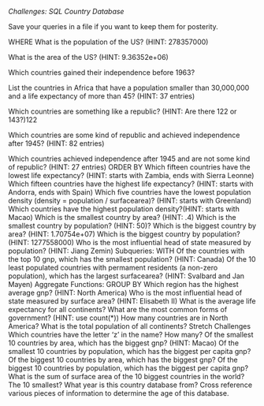 *Challenges: SQL Country Database*

Save your queries in a file if you want to keep them for posterity.

WHERE
What is the population of the US? (HINT: 278357000)
<!-- SELECT code, name, population
FROM country
where code = 'USA' -->
What is the area of the US? (HINT: 9.36352e+06)
<!-- SELECT code, name, surfacearea
FROM country
where code = 'USA' -->
Which countries gained their independence before 1963?
<!-- SELECT code, name, indepyear
FROM country
WHERE indepyear< 1963
ORDER BY indepyear -->

List the countries in Africa that have a population smaller than 30,000,000 and a life expectancy of more than 45? (HINT: 37 entries)
<!-- SELECT code, name, population, lifeexpectancy, region
FROM country
WHERE population < 30000000 
and lifeexpectancy > 45
and continent= 'Africa' -->

Which countries are something like a republic? (HINT: Are there 122 or 143?)122
<!-- SELECT code, name, governmentform
FROM country
WHERE governmentform
in ('Republic') -->

Which countries are some kind of republic and achieved independence after 1945? (HINT: 82 entries)
<!-- SELECT code, name, governmentform, indepyear
FROM country
WHERE governmentform
in ('Republic')
and indepyear > 1945
ORDER BY indepyear -->

Which countries achieved independence after 1945 and are not some kind of republic? (HINT: 27 entries)
ORDER BY
Which fifteen countries have the lowest life expectancy? (HINT: starts with Zambia, ends with Sierra Leonne)
Which fifteen countries have the highest life expectancy? (HINT: starts with Andorra, ends with Spain)
Which five countries have the lowest population density (density = population / surfacearea)? (HINT: starts with Greenland)
Which countries have the highest population density?(HINT: starts with Macao)
Which is the smallest country by area? (HINT: .4)
Which is the smallest country by population? (HINT: 50)?
Which is the biggest country by area? (HINT: 1.70754e+07)
Which is the biggest country by population? (HINT: 1277558000)
Who is the most influential head of state measured by population? (HINT: Jiang Zemin)
Subqueries: WITH
Of the countries with the top 10 gnp, which has the smallest population? (HINT: Canada)
Of the 10 least populated countries with permament residents (a non-zero population), which has the largest surfacearea? (HINT: Svalbard and Jan Mayen)
Aggregate Functions: GROUP BY
Which region has the highest average gnp? (HINT: North America)
Who is the most influential head of state measured by surface area? (HINT: Elisabeth II)
What is the average life expectancy for all continents?
What are the most common forms of government? (HINT: use count(*))
How many countries are in North America?
What is the total population of all continents?
Stretch Challenges
Which countries have the letter ‘z’ in the name? How many?
Of the smallest 10 countries by area, which has the biggest gnp? (HINT: Macao)
Of the smallest 10 countries by population, which has the biggest per capita gnp?
Of the biggest 10 countries by area, which has the biggest gnp?
Of the biggest 10 countries by population, which has the biggest per capita gnp?
What is the sum of surface area of the 10 biggest countries in the world? The 10 smallest?
What year is this country database from? Cross reference various pieces of information to determine the age of this database.